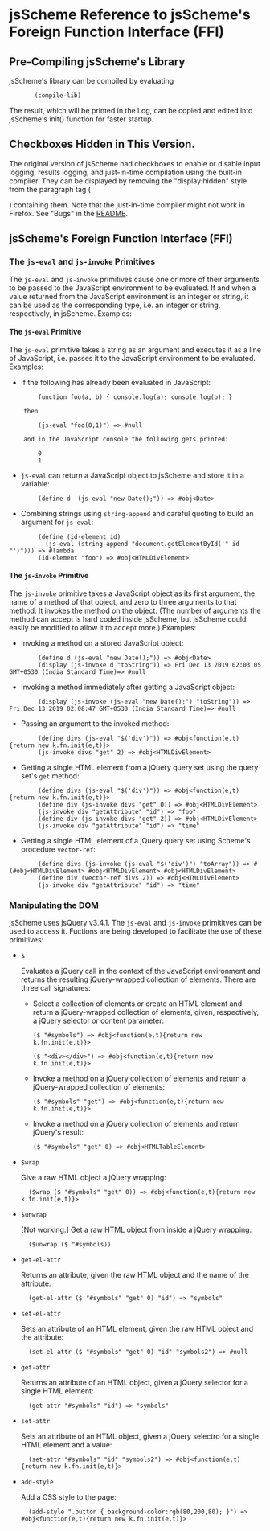 # jsScheme Reference to jsScheme's Foreign Function Interface (FFI)

## Pre-Compiling jsScheme's Library

jsScheme's library can be compiled by evaluating
```
	   (compile-lib)
```
The result, which will be printed in the Log, can be copied and
edited into jsScheme's init() function for faster startup.

## Checkboxes Hidden in This Version.

The original version of jsScheme had checkboxes to enable or disable
input logging, results logging, and just-in-time compilation
using the built-in compiler.
They can be displayed by removing the "display:hidden" style
from the paragraph tag (<p>) containing them.
Note that the just-in-time compiler might not work in Firefox.
See "Bugs" in the [README](README.html).

## jsScheme's Foreign Function Interface (FFI)

### The ```js-eval``` and ```js-invoke``` Primitives

The ```js-eval``` and ```js-invoke``` primitives cause one or more of
their arguments to be passed to the JavaScript environment to be
evaluated. If and when a value returned from the JavaScript environment
is an integer or string, it can be used as the corresponding type,
i.e. an integer or string, respectively, in jsScheme. Examples:

#### The ```js-eval``` Primitive

The ```js-eval``` primitive takes a string as an argument and executes it as
a line of JavaScript, i.e. passes it to the JavaScript environment
to be evaluated. Examples:

* If the following has already been evaluated in JavaScript:
```
		function foo(a, b) { console.log(a); console.log(b); }
```
		then
```
		(js-eval "foo(0,1)") => #null
```
		and in the JavaScript console the following gets printed:
```
		0
		1
```
* ```js-eval``` can return a JavaScript object to jsScheme and store it
in a variable:
```
		(define d  (js-eval "new Date();")) => #obj<Date>
```

* Combining strings using ```string-append``` and careful quoting to build
an argument for ```js-eval```:
```
		(define (id-element id)
		  (js-eval (string-append "document.getElementById('" id "')"))) => #lambda
		(id-element "foo") => #obj<HTMLDivElement>
```

#### The ```js-invoke``` Primitive

The ```js-invoke``` primitive takes a JavaScript object as its first
argument, the name of a method of that object, and zero to three
arguments to that method. It invokes the method on the object.
(The number of arguments the method can accept is hard coded inside jsScheme,
but jsScheme could easily be modified to allow it to accept more.) Examples:

* Invoking a method on a stored JavaScript object: 
```
		(define d (js-eval "new Date();")) => #obj<Date>
		(display (js-invoke d "toString")) => Fri Dec 13 2019 02:03:05 GMT+0530 (India Standard Time)=> #null
```

* Invoking a method immediately after getting a JavaScript object:
```
		(display (js-invoke (js-eval "new Date();") "toString")) => Fri Dec 13 2019 02:08:47 GMT+0530 (India Standard Time)=> #null
```

* Passing an argument to the invoked method:
```
		(define divs (js-eval "$('div')")) => #obj<function(e,t){return new k.fn.init(e,t)}>
		(js-invoke divs "get" 2) => #obj<HTMLDivElement>
```

* Getting a single HTML element from a jQuery query set using the query set's
```get``` method:
```
		(define divs (js-eval "$('div')")) => #obj<function(e,t){return new k.fn.init(e,t)}>
		(define div (js-invoke divs "get" 0)) => #obj<HTMLDivElement>
		(js-invoke div "getAttribute" "id") => "foo"
		(define div (js-invoke divs "get" 2)) => #obj<HTMLDivElement>
		(js-invoke div "getAttribute" "id") => "time"
```

* Getting a single HTML element of a jQuery query set using Scheme's
procedure ```vector-ref```:
```
		(define divs (js-invoke (js-eval "$('div')") "toArray")) => #(#obj<HTMLDivElement> #obj<HTMLDivElement> #obj<HTMLDivElement>
		(define div (vector-ref divs 2)) => #obj<HTMLDivElement>
		(js-invoke div "getAttribute" "id") => "time"
```

### Manipulating the DOM

jsScheme uses jsQuery v3.4.1. The ```js-eval``` and ```js-invoke``` primititves can be
used to access it. Fuctions are being developed to facilitate the use of these
primitives:

* `$`

	Evaluates a jQuery call in the context of the JavaScript environment and returns the resulting jQuery-wrapped collection of elements. There are three call signatures:

	* Select a collection of elements or create an HTML element and return a jQuery-wrapped collection of elements, given, respectively, a jQuery selector or content parameter:

		```($ "#symbols") => #obj<function(e,t){return new k.fn.init(e,t)}>```

		```($ "<div></div>") => #obj<function(e,t){return new k.fn.init(e,t)}>```

	* Invoke a method on a jQuery collection of elements and return a jQuery-wrapped collection of elements:

		```($ "#symbols" "get") => #obj<function(e,t){return new k.fn.init(e,t)}>```

	* Invoke a method on a jQuery collection of elements and return jQuery's result:

		```($ "#symbols" "get" 0) => #obj<HTMLTableElement>```

* `$wrap`

	Give a raw HTML object a jQuery wrapping:

		($wrap ($ "#symbols" "get" 0)) => #obj<function(e,t){return new k.fn.init(e,t)}>


* `$unwrap`

	[Not working.] Get a raw HTML object from inside a jQuery wrapping:

		($unwrap ($ "#symbols))

* `get-el-attr`

	Returns an attribute, given the raw HTML object and the name of the attribute:

		(get-el-attr ($ "#symbols" "get" 0) "id") => "symbols"

* `set-el-attr`

	Sets an attribute of an HTML element, given the raw HTML object and the attribute:

		(set-el-attr ($ "#symbols" "get" 0) "id" "symbols2") => #null

* ```get-attr```

	Returns an attribute of an HTML object, given a jQuery selector for a single HTML element:

		(get-attr "#symbols" "id") => "symbols"

* ```set-attr```

	Sets an attribute of an HTML object, given a jQuery selectro for a single HTML element and a value:

		(set-attr "#symbols" "id" "symbols2") => #obj<function(e,t){return new k.fn.init(e,t)}>

* ```add-style```

	Add a CSS style to the page:

		(add-style ".button { background-color:rgb(80,200,80); }") => #obj<function(e,t){return new k.fn.init(e,t)}>
